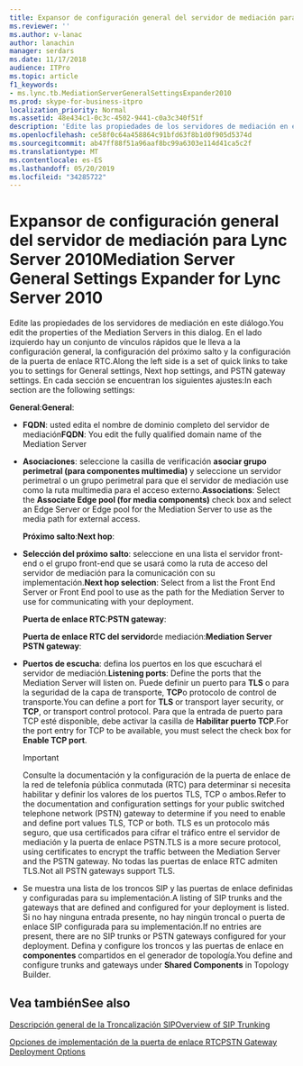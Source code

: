 ```yaml
---
title: Expansor de configuración general del servidor de mediación para Lync Server 2010
ms.reviewer: ''
ms.author: v-lanac
author: lanachin
manager: serdars
ms.date: 11/17/2018
audience: ITPro
ms.topic: article
f1_keywords:
- ms.lync.tb.MediationServerGeneralSettingsExpander2010
ms.prod: skype-for-business-itpro
localization_priority: Normal
ms.assetid: 48e434c1-0c3c-4502-9441-c0a3c340f51f
description: 'Edite las propiedades de los servidores de mediación en este diálogo. En el lado izquierdo hay un conjunto de vínculos rápidos que le lleva a la configuración general, la configuración del próximo salto y la configuración de la puerta de enlace RTC. En cada sección se encuentran los siguientes ajustes:'
ms.openlocfilehash: ce58f0c64a458864c91bfd63f8b1d0f905d5374d
ms.sourcegitcommit: ab47ff88f51a96aaf8bc99a6303e114d41ca5c2f
ms.translationtype: MT
ms.contentlocale: es-ES
ms.lasthandoff: 05/20/2019
ms.locfileid: "34285722"
---
```

# <a name="mediation-server-general-settings-expander-for-lync-server-2010"></a><span data-ttu-id="29829-105">Expansor de configuración general del servidor de mediación para Lync Server 2010</span><span class="sxs-lookup"><span data-stu-id="29829-105">Mediation Server General Settings Expander for Lync Server 2010</span></span>

<span data-ttu-id="29829-106">Edite las propiedades de los servidores de mediación en este diálogo.</span><span class="sxs-lookup"><span data-stu-id="29829-106">You edit the properties of the Mediation Servers in this dialog.</span></span> <span data-ttu-id="29829-107">En el lado izquierdo hay un conjunto de vínculos rápidos que le lleva a la configuración general, la configuración del próximo salto y la configuración de la puerta de enlace RTC.</span><span class="sxs-lookup"><span data-stu-id="29829-107">Along the left side is a set of quick links to take you to settings for General settings, Next hop settings, and PSTN gateway settings.</span></span> <span data-ttu-id="29829-108">En cada sección se encuentran los siguientes ajustes:</span><span class="sxs-lookup"><span data-stu-id="29829-108">In each section are the following settings:</span></span>

 <span data-ttu-id="29829-109">**General**:</span><span class="sxs-lookup"><span data-stu-id="29829-109">**General**:</span></span>

- <span data-ttu-id="29829-110">**FQDN**: usted edita el nombre de dominio completo del servidor de mediación</span><span class="sxs-lookup"><span data-stu-id="29829-110">**FQDN**: You edit the fully qualified domain name of the Mediation Server</span></span>

- <span data-ttu-id="29829-111">**Asociaciones**: seleccione la casilla de verificación **asociar grupo perimetral (para componentes multimedia)** y seleccione un servidor perimetral o un grupo perimetral para que el servidor de mediación use como la ruta multimedia para el acceso externo.</span><span class="sxs-lookup"><span data-stu-id="29829-111">**Associations**: Select the **Associate Edge pool (for media components)** check box and select an Edge Server or Edge pool for the Mediation Server to use as the media path for external access.</span></span>

  <span data-ttu-id="29829-112">**Próximo salto**:</span><span class="sxs-lookup"><span data-stu-id="29829-112">**Next hop**:</span></span>

- <span data-ttu-id="29829-113">**Selección del próximo salto**: seleccione en una lista el servidor front-end o el grupo front-end que se usará como la ruta de acceso del servidor de mediación para la comunicación con su implementación.</span><span class="sxs-lookup"><span data-stu-id="29829-113">**Next hop selection**: Select from a list the Front End Server or Front End pool to use as the path for the Mediation Server to use for communicating with your deployment.</span></span>

  <span data-ttu-id="29829-114">**Puerta de enlace RTC**:</span><span class="sxs-lookup"><span data-stu-id="29829-114">**PSTN gateway**:</span></span>

  <span data-ttu-id="29829-115">**Puerta de enlace RTC del servidor**de mediación:</span><span class="sxs-lookup"><span data-stu-id="29829-115">**Mediation Server PSTN gateway**:</span></span>

- <span data-ttu-id="29829-116">**Puertos de escucha**: defina los puertos en los que escuchará el servidor de mediación.</span><span class="sxs-lookup"><span data-stu-id="29829-116">**Listening ports**: Define the ports that the Mediation Server will listen on.</span></span> <span data-ttu-id="29829-117">Puede definir un puerto para **TLS** o para la seguridad de la capa de transporte, **TCP**o protocolo de control de transporte.</span><span class="sxs-lookup"><span data-stu-id="29829-117">You can define a port for **TLS** or transport layer security, or **TCP**, or transport control protocol.</span></span> <span data-ttu-id="29829-118">Para que la entrada de puerto para TCP esté disponible, debe activar la casilla de **Habilitar puerto TCP**.</span><span class="sxs-lookup"><span data-stu-id="29829-118">For the port entry for TCP to be available, you must select the check box for **Enable TCP port**.</span></span>

    > [!IMPORTANT]
    > <span data-ttu-id="29829-119">Consulte la documentación y la configuración de la puerta de enlace de la red de telefonía pública conmutada (RTC) para determinar si necesita habilitar y definir los valores de los puertos TLS, TCP o ambos.</span><span class="sxs-lookup"><span data-stu-id="29829-119">Refer to the documentation and configuration settings for your public switched telephone network (PSTN) gateway to determine if you need to enable and define port values TLS, TCP or both.</span></span> <span data-ttu-id="29829-120">TLS es un protocolo más seguro, que usa certificados para cifrar el tráfico entre el servidor de mediación y la puerta de enlace PSTN.</span><span class="sxs-lookup"><span data-stu-id="29829-120">TLS is a more secure protocol, using certificates to encrypt the traffic between the Mediation Server and the PSTN gateway.</span></span> <span data-ttu-id="29829-121">No todas las puertas de enlace RTC admiten TLS.</span><span class="sxs-lookup"><span data-stu-id="29829-121">Not all PSTN gateways support TLS.</span></span>

- <span data-ttu-id="29829-122">Se muestra una lista de los troncos SIP y las puertas de enlace definidas y configuradas para su implementación.</span><span class="sxs-lookup"><span data-stu-id="29829-122">A listing of SIP trunks and the gateways that are defined and configured for your deployment is listed.</span></span> <span data-ttu-id="29829-123">Si no hay ninguna entrada presente, no hay ningún troncal o puerta de enlace SIP configurada para su implementación.</span><span class="sxs-lookup"><span data-stu-id="29829-123">If no entries are present, there are no SIP trunks or PSTN gateways configured for your deployment.</span></span> <span data-ttu-id="29829-124">Defina y configure los troncos y las puertas de enlace en **componentes** compartidos en el generador de topología.</span><span class="sxs-lookup"><span data-stu-id="29829-124">You define and configure trunks and gateways under **Shared Components** in Topology Builder.</span></span>

## <a name="see-also"></a><span data-ttu-id="29829-125">Vea también</span><span class="sxs-lookup"><span data-stu-id="29829-125">See also</span></span>

[<span data-ttu-id="29829-126">Descripción general de la Troncalización SIP</span><span class="sxs-lookup"><span data-stu-id="29829-126">Overview of SIP Trunking</span></span>](https://technet.microsoft.com/library/204f2c21-436f-4b2d-93ea-d6db98fa2952.aspx)

[<span data-ttu-id="29829-127">Opciones de implementación de la puerta de enlace RTC</span><span class="sxs-lookup"><span data-stu-id="29829-127">PSTN Gateway Deployment Options</span></span>](https://technet.microsoft.com/library/d1ab4f74-18aa-40c7-a8cf-ec806cf6e28a.aspx)
